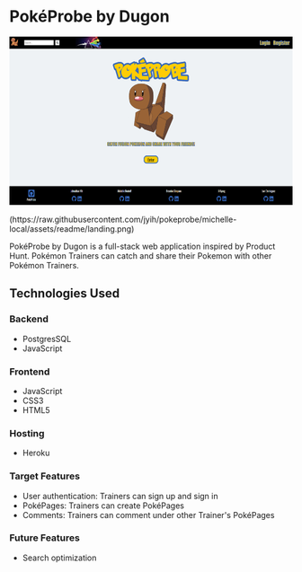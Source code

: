 # PokéProbe by Dugon

<p align='center'>
  <img src='https://raw.githubusercontent.com/jyih/pokeprobe/michelle-local/assets/readme/landing.png' height='300px'>
</p>
(https://raw.githubusercontent.com/jyih/pokeprobe/michelle-local/assets/readme/landing.png)

PokéProbe by Dugon is a full-stack web application inspired by Product Hunt. Pokémon Trainers can catch and share their Pokemon with other Pokémon Trainers.

## Technologies Used

### Backend
* PostgresSQL
* JavaScript

### Frontend
* JavaScript
* CSS3
* HTML5

### Hosting
* Heroku

### Target Features
* User authentication: Trainers can sign up and sign in
* PokéPages: Trainers can create PokéPages
* Comments: Trainers can comment under other Trainer's PokéPages

### Future Features
* Search optimization
